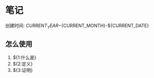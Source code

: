 # 笔记

创建时间: ${CURRENT_YEAR}-${CURRENT_MONTH}-${CURRENT_DATE}

## 怎么使用

1. ${1:什么是}
2. ${2:定义}
3. ${3:证明}
